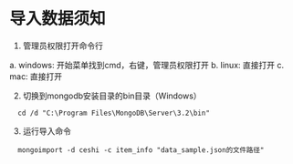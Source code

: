 # 导入数据须知

1. 管理员权限打开命令行
  
  a. windows: 开始菜单找到cmd，右键，管理员权限打开
  b. linux: 直接打开
  c. mac: 直接打开

2. 切换到mongodb安装目录的bin目录（Windows）

```shell
  cd /d "C:\Program Files\MongoDB\Server\3.2\bin"
```

3. 运行导入命令

```shell
  mongoimport -d ceshi -c item_info "data_sample.json的文件路径"
```
